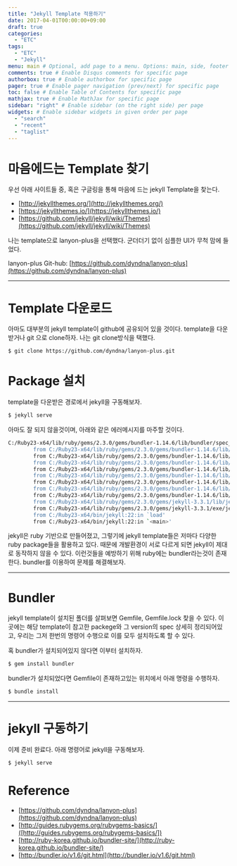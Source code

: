 ```yaml
---
title: "Jekyll Template 적용하기"
date: 2017-04-01T00:00:00+09:00
draft: true
categories:
  - "ETC"
tags:
  - "ETC"
  - "Jekyll"
menu: main # Optional, add page to a menu. Options: main, side, footer
comments: true # Enable Disqus comments for specific page
authorbox: true # Enable authorbox for specific page
pager: true # Enable pager navigation (prev/next) for specific page
toc: false # Enable Table of Contents for specific page
mathjax: true # Enable MathJax for specific page
sidebar: "right" # Enable sidebar (on the right side) per page
widgets: # Enable sidebar widgets in given order per page
  - "search"
  - "recent"
  - "taglist"
---
```

# 마음에드는 Template 찾기

우선 아래 사이트들 중, 혹은 구글링을 통해 마음에 드는 jekyll Template을 찾는다.
- [http://jekyllthemes.org/](http://jekyllthemes.org/)
- [https://jekyllthemes.io/](https://jekyllthemes.io/)
- [https://github.com/jekyll/jekyll/wiki/Themes](https://github.com/jekyll/jekyll/wiki/Themes)

나는 template으로 lanyon-plus을 선택했다. 군더더기 없이 심플한 UI가 무척 맘에 들었다.

lanyon-plus Git-hub: [https://github.com/dyndna/lanyon-plus](https://github.com/dyndna/lanyon-plus)

--- 

# Template 다운로드
아마도 대부분의 jekyll template이 github에 공유되어 있을 것이다.
template을 다운받거나 git 으로 clone하자. 나는 git clone방식을 택했다.

```
$ git clone https://github.com/dyndna/lanyon-plus.git
```

# Package 설치
template을 다운받은 경로에서 jekyll을 구동해보자. 

```bash
$ jekyll serve
```

아마도 잘 되지 않을것이며, 아래와 같은 에러메시지를 마주할 것이다.

```bash
C:/Ruby23-x64/lib/ruby/gems/2.3.0/gems/bundler-1.14.6/lib/bundler/spec_set.rb:87:in `block in materialize': Could not find i18n-0.7.0 in any of the sources (Bundler::GemNotFound)
        from C:/Ruby23-x64/lib/ruby/gems/2.3.0/gems/bundler-1.14.6/lib/bundler/spec_set.rb:80:in `map!'
        from C:/Ruby23-x64/lib/ruby/gems/2.3.0/gems/bundler-1.14.6/lib/bundler/spec_set.rb:80:in `materialize'
        from C:/Ruby23-x64/lib/ruby/gems/2.3.0/gems/bundler-1.14.6/lib/bundler/definition.rb:176:in `specs'
        from C:/Ruby23-x64/lib/ruby/gems/2.3.0/gems/bundler-1.14.6/lib/bundler/definition.rb:235:in `specs_for'
        from C:/Ruby23-x64/lib/ruby/gems/2.3.0/gems/bundler-1.14.6/lib/bundler/definition.rb:224:in `requested_specs'
        from C:/Ruby23-x64/lib/ruby/gems/2.3.0/gems/bundler-1.14.6/lib/bundler/runtime.rb:118:in `block in definition_method'
        from C:/Ruby23-x64/lib/ruby/gems/2.3.0/gems/bundler-1.14.6/lib/bundler/runtime.rb:19:in `setup'
        from C:/Ruby23-x64/lib/ruby/gems/2.3.0/gems/bundler-1.14.6/lib/bundler.rb:100:in `setup'
        from C:/Ruby23-x64/lib/ruby/gems/2.3.0/gems/jekyll-3.3.1/lib/jekyll/plugin_manager.rb:36:in `require_from_bundler'
        from C:/Ruby23-x64/lib/ruby/gems/2.3.0/gems/jekyll-3.3.1/exe/jekyll:9:in `<top (required)>'
        from C:/Ruby23-x64/bin/jekyll:22:in `load'
        from C:/Ruby23-x64/bin/jekyll:22:in `<main>'
```

jekyll은 ruby 기반으로 만들어졌고, 그렇기에 jekyll template들은 저마다 다양한 ruby package들을 활용하고 있다. 때문에 개발환경이 서로 다르게 되면 jekyll이 제대로 동작하지 않을 수 있다. 이런것들을 예방하기 위해 ruby에는 bundler라는것이 존재한다.
bundler를 이용하여 문제를 해결해보자.

---

# Bundler
jekyll template이 설치된 폴더를 살펴보면 Gemfile, Gemfile.lock 찾을 수 있다. 이곳에는 해당 template이 참고한 packege와 그 version의 spec 상세히 정리되어있고, 우리는 그저 한번의 명령어 수행으로 이를 모두 설치하도록 할 수 있다.

혹 bundler가 설치되어있지 않다면 이부터 설치하자.

```bash
$ gem install bundler
```

bundler가 설치되었다면 Gemfile이 존재하고있는 위치에서 아래 명령을 수행하자.

```bash
$ bundle install
```

---

# jekyll 구동하기
이제 준비 완료다. 아래 명령어로 jekyll을 구동해보자.
```
$ jekyll serve
```

# Reference
- [https://github.com/dyndna/lanyon-plus](https://github.com/dyndna/lanyon-plus)
- [http://guides.rubygems.org/rubygems-basics/]([http://guides.rubygems.org/rubygems-basics/])
- [http://ruby-korea.github.io/bundler-site/](http://ruby-korea.github.io/bundler-site/)
- [http://bundler.io/v1.6/git.html](http://bundler.io/v1.6/git.html)